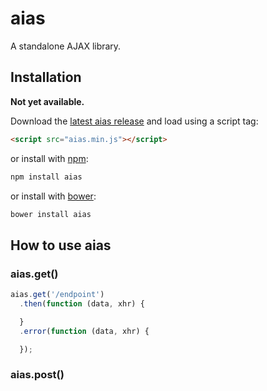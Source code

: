 aias
====

A standalone AJAX library.

## Installation

**Not yet available.**

Download the [latest aias release](https://github.com/tylerwalters/aias) and load using a script tag:

```html
<script src="aias.min.js"></script>
```

or install with [npm](https://www.npmjs.org/):

```bash
npm install aias
```

or install with [bower](http://bower.io/):

```bash
bower install aias
```

## How to use aias

### aias.get()

```JavaScript
aias.get('/endpoint')
  .then(function (data, xhr) {

  }
  .error(function (data, xhr) {

  });
```

### aias.post()